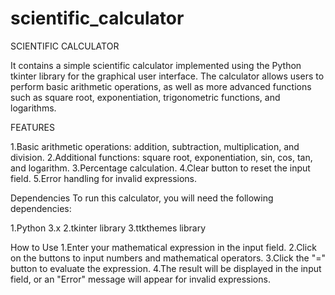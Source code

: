 # scientific_calculator
SCIENTIFIC CALCULATOR 


 It contains a simple scientific calculator implemented using the Python tkinter library for the graphical user interface. The calculator allows users to perform basic arithmetic operations, as well as more advanced functions such as square root, exponentiation, trigonometric functions, and logarithms.


 FEATURES

 
1.Basic arithmetic operations: addition, subtraction, multiplication, and division.
2.Additional functions: square root, exponentiation, sin, cos, tan, and logarithm.
3.Percentage calculation.
4.Clear button to reset the input field.
5.Error handling for invalid expressions.


Dependencies
To run this calculator, you will need the following dependencies:

1.Python 3.x
2.tkinter library
3.ttkthemes library

How to Use
1.Enter your mathematical expression in the input field.
2.Click on the buttons to input numbers and mathematical operators.
3.Click the "=" button to evaluate the expression.
4.The result will be displayed in the input field, or an "Error" message will appear for invalid expressions.
